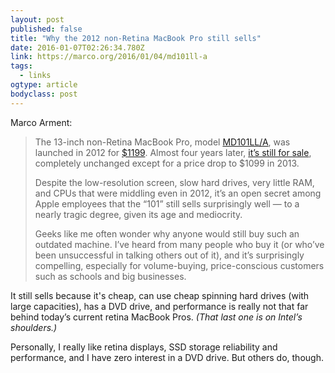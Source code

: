 ```yaml
---
layout: post 
published: false 
title: "Why the 2012 non-Retina MacBook Pro still sells" 
date: 2016-01-07T02:26:34.780Z 
link: https://marco.org/2016/01/04/md101ll-a 
tags:
  - links
ogtype: article 
bodyclass: post 
---
```


Marco Arment:

> The 13-inch non-Retina MacBook Pro, model [MD101LL/A](https://support.apple.com/kb/sp649?locale=en_US), was launched in 2012 for [$1199](http://www.everymac.com/systems/apple/macbook_pro/specs/macbook-pro-core-i5-2.5-13-mid-2012-unibody-usb3-specs.html#macspecs1). Almost four years later, [it’s still for sale](http://www.apple.com/shop/buy-mac/macbook-pro?product=MD101LL/A&step=config), completely unchanged except for a price drop to $1099 in 2013.
> 
> Despite the low-resolution screen, slow hard drives, very little RAM, and CPUs that were middling even in 2012, it’s an open secret among Apple employees that the “101” still sells surprisingly well — to a nearly tragic degree, given its age and mediocrity.
> 
> Geeks like me often wonder why anyone would still buy such an outdated machine. I’ve heard from many people who buy it (or who’ve been unsuccessful in talking others out of it), and it’s surprisingly compelling, especially for volume-buying, price-conscious customers such as schools and big businesses.

It still sells because it's cheap, can use cheap spinning hard drives (with large capacities), has a DVD drive, and performance is really not that far behind today’s current retina MacBook Pros. _(That last one is on Intel’s shoulders.)_ 

Personally, I really like retina displays, SSD storage reliability and performance, and I have zero interest in a DVD drive. But others do, though.